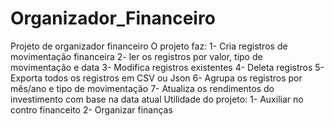 # Organizador_Financeiro
Projeto de organizador financeiro
O projeto faz:
1- Cria registros de movimentação financeira
2- ler os registros por valor, tipo de movimentação e data
3- Modifica registros existentes
4- Deleta registros
5- Exporta todos os registros em CSV ou Json
6- Agrupa os registros por mês/ano e tipo de movimentação
7- Atualiza os rendimentos do investimento com base na data atual 
Utilidade do projeto:
1- Auxiliar no contro financeito
2- Organizar finanças 
